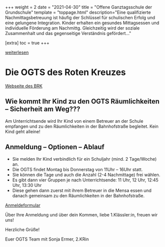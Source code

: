 +++
weight = 2
date = "2021-04-30"
title = "Offene Ganztagsschule der Grundschule"
template = "toppage.html"
description="Eine qualifizierte Nachmittagsbetreuung ist häufig der Schlüssel für schulischen Erfolg und eine gelungene Integration. Kinder erhalten ein gesundes Mittags­essen und individuelle Förderung am Nachmittg. Gleichzeitig wird der soziale Zusammenhalt und das gegenseitige Verständnis gefördert..."

[extra]
toc = true
+++

[weiterlesen](https://volksschule-partenkirchen.de/wp-content/uploads/Bericht-u%CC%88ber-OGTS.pdf)

# Die OGTS des Roten Kreuzes

[Webseite des BRK](https://www.brk-gap.de/angebote/unsere-sozialen-dienstleistungen/offene-ganztagsschulen.html)

## **Wie kommt Ihr Kind zu den OGTS Räumlichkeiten – Sicherheit am Weg???**

Am Unterrichtsende wird Ihr Kind von einem Betreuer an der Schule empfangen und zu den Räumlichkeiten in der Bahnhofstraße begleitet. Kein Kind geht alleine!

## **Anmeldung – Optionen – Ablauf**

-   Sie melden Ihr Kind verbindlich für ein Schuljahr (mind. 2 Tage/Woche) an.
-   Die OGTS findet Montag bis Donnerstag von 11Uhr – 16Uhr statt.
-   Sie können die Tage und auch die Anzahl (2-4 Nachmittage) frei wählen.
-   Es gibt dann vier Gruppen je nach Unterrichtsende: 11 Uhr, 12 Uhr, 12:45 Uhr, 13:30 Uhr
-   Diese gehen dann zuerst mit ihrem Betreuer in die Mensa essen und danach gemeinsam zu den Räumlichkeiten in der Bahnhofstraße.

[Anmeldeformular](/downloads/#grundschule)

Über Ihre Anmeldung und über dein Kommen, liebe 1.Klässler:in, freuen wir uns!

Herzliche Grüße!

Euer OGTS Team mit Sonja Ermer, 2.KRin
